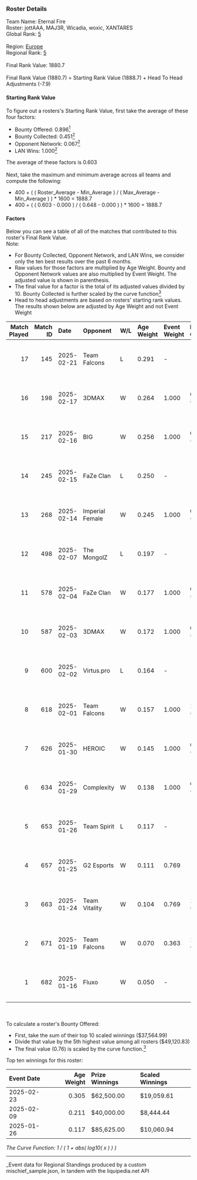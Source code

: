 ### Roster Details<br />
Team Name: Eternal Fire<br />
Roster: jottAAA, MAJ3R, Wicadia, woxic, XANTARES<br />
Global Rank: [5](../../standings_global_2025_07_07.md)<br />
<br />
Region: [Europe]( ../../standings_europe_2025_07_07.md)<br />
Regional Rank: [5]( ../../standings_europe_2025_07_07.md)<br />
<br />
Final Rank Value:  1880.7<br />
<br />
Final Rank Value (1880.7) = Starting Rank Value (1888.7) + Head To Head Adjustments (-7.9)<br />

#### Starting Rank Value<br />
To figure out a rosters's Starting Rank Value, first take the average of these four factors:<br />
- Bounty Offered: 0.896[<sup>1</sup>](#table2)
- Bounty Collected: 0.451[<sup>2</sup>](#table1)
- Opponent Network: 0.067[<sup>2</sup>](#table1)
- LAN Wins: 1.000[<sup>2</sup>](#table1)

The average of these factors is 0.603<br />
<br />
Next, take the maximum and minimum average across all teams and compute the following:<br />
- 400 + ( ( Roster_Average - Min_Average ) / ( Max_Average - Min_Average ) ) * 1600 = 1888.7
- 400 + ( ( 0.603 - 0.000 ) / ( 0.648 - 0.000 ) ) * 1600 = 1888.7


#### Factors<br />
Below you can see a table of all of the matches that contributed to this roster's Final Rank Value.<br />
Note:<br />

- For Bounty Collected, Opponent Network, and LAN Wins, we consider only the ten best results over the past 6 months.
- Raw values for those factors are multiplied by Age Weight. Bounty and Opponent Network values are also multiplied by Event Weight. The adjusted value is shown in parenthesis.
- The final value for a factor is the total of its adjusted values divided by 10. Bounty Collected is further scaled by the curve function[<sup>3</sup>](#curveFunction)
- Head to head adjustments are based on rosters' starting rank values. The results shown below are adjusted by Age Weight and not Event Weight
<span id="table1"></span><br />


| Match Played | Match ID | Date       | Opponent        | W/L | Age Weight | Event Weight | Bounty Collected | Opponent Network | LAN Wins  | H2H Adj. | Roster                                   |
| -: | -: | :- | :- | :- | :- | :- | :- | :- | :- | -: | :- |
|           17 |      145 | 2025-02-21 | Team Falcons    | L   | 0.291      | -            | -                | -                | -         |    -3.38 | jottAAA, MAJ3R, Wicadia, woxic, XANTARES |
|           16 |      198 | 2025-02-17 | 3DMAX           | W   | 0.264      | 1.000        | 0.263 (0.069)    | 0.486 (0.128)    | 1 (0.264) |     0.77 | jottAAA, MAJ3R, Wicadia, woxic, XANTARES |
|           15 |      217 | 2025-02-16 | BIG             | W   | 0.256      | 1.000        | 0.252 (0.064)    | 0.421 (0.108)    | 1 (0.256) |     0.37 | jottAAA, MAJ3R, Wicadia, woxic, XANTARES |
|           14 |      245 | 2025-02-15 | FaZe Clan       | L   | 0.250      | -            | -                | -                | -         |    -4.28 | jottAAA, MAJ3R, Wicadia, woxic, XANTARES |
|           13 |      268 | 2025-02-14 | Imperial Female | W   | 0.245      | 1.000        | 0.088 (0.022)    | -                | 1 (0.245) |     0.01 | jottAAA, MAJ3R, Wicadia, woxic, XANTARES |
|           12 |      498 | 2025-02-07 | The MongolZ     | L   | 0.197      | -            | -                | -                | -         |    -3.87 | jottAAA, MAJ3R, Wicadia, woxic, XANTARES |
|           11 |      578 | 2025-02-04 | FaZe Clan       | W   | 0.177      | 1.000        | 0.646 (0.115)    | 0.464 (0.082)    | 1 (0.177) |     2.55 | jottAAA, MAJ3R, Wicadia, woxic, XANTARES |
|           10 |      587 | 2025-02-03 | 3DMAX           | W   | 0.172      | 1.000        | 0.263 (0.045)    | 0.486 (0.084)    | 1 (0.172) |     0.48 | jottAAA, MAJ3R, Wicadia, woxic, XANTARES |
|            9 |      600 | 2025-02-02 | Virtus.pro      | L   | 0.164      | -            | -                | -                | -         |    -4.31 | jottAAA, MAJ3R, Wicadia, woxic, XANTARES |
|            8 |      618 | 2025-02-01 | Team Falcons    | W   | 0.157      | 1.000        | 1.000 (0.157)    | 0.721 (0.113)    | 1 (0.157) |     3.12 | jottAAA, MAJ3R, Wicadia, woxic, XANTARES |
|            7 |      626 | 2025-01-30 | HEROIC          | W   | 0.145      | 1.000        | 0.079 (0.011)    | 0.522 (0.076)    | 1 (0.145) |     0.03 | jottAAA, MAJ3R, Wicadia, woxic, XANTARES |
|            6 |      634 | 2025-01-29 | Complexity      | W   | 0.138      | 1.000        | 0.127 (0.018)    | 0.101 (0.014)    | 1 (0.138) |     0.03 | jottAAA, MAJ3R, Wicadia, woxic, XANTARES |
|            5 |      653 | 2025-01-26 | Team Spirit     | L   | 0.117      | -            | -                | -                | -         |    -1.88 | jottAAA, MAJ3R, Wicadia, woxic, XANTARES |
|            4 |      657 | 2025-01-25 | G2 Esports      | W   | 0.111      | 0.769        | -                | 0.155 (0.013)    | 1 (0.111) |     0.04 | jottAAA, MAJ3R, Wicadia, woxic, XANTARES |
|            3 |      663 | 2025-01-24 | Team Vitality   | W   | 0.104      | 0.769        | 1.000 (0.080)    | 0.378 (0.030)    | 1 (0.104) |     0.98 | jottAAA, MAJ3R, Wicadia, woxic, XANTARES |
|            2 |      671 | 2025-01-19 | Team Falcons    | W   | 0.070      | 0.363        | 1.000 (0.025)    | 0.721 (0.018)    | -         |     1.39 | jottAAA, MAJ3R, Wicadia, woxic, XANTARES |
|            1 |      682 | 2025-01-16 | Fluxo           | W   | 0.050      | -            | -                | -                | -         |     0.00 | jottAAA, MAJ3R, Wicadia, woxic, XANTARES |

<br />
<span id="table2"></span><br />
To calculate a roster's Bounty Offered:<br />

- First, take the sum of their top 10 scaled winnings ($37,564.99)
- Divide that value by the 5th highest value among all rosters ($49,120.83)
- The final value (0.76) is scaled by the curve function.[<sup>3</sup>](#curveFunction)

Top ten winnings for this roster:<br />

| Event Date | Age Weight | Prize Winnings | Scaled Winnings |
| :- | -: | :- | :- |
| 2025-02-23 |      0.305 | $62,500.00     | $19,059.61      |
| 2025-02-09 |      0.211 | $40,000.00     | $8,444.44       |
| 2025-01-26 |      0.117 | $85,625.00     | $10,060.94      |


<span id="curveFunction"></span>_The Curve Function: 1 / ( 1 + abs( log10( x ) ) )_<br />

---
_Event data for Regional Standings produced by a custom mischief_sample.json, in tandem with the liquipedia.net API<br />
